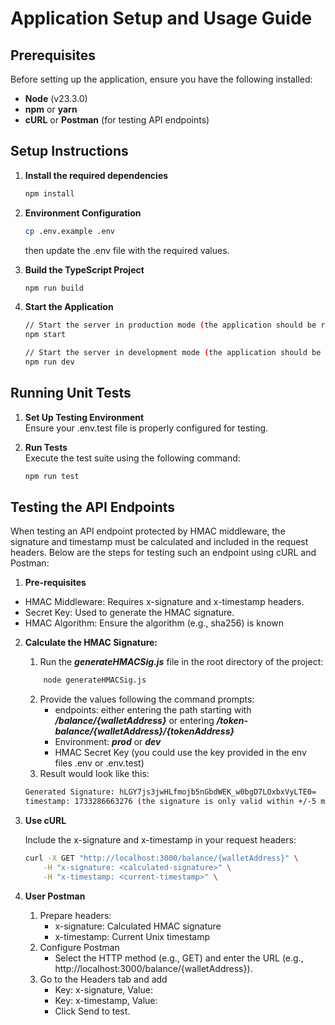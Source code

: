 # Application Setup and Usage Guide

## Prerequisites

Before setting up the application, ensure you have the following installed:

- **Node** (v23.3.0)
- **npm** or **yarn**
- **cURL** or **Postman** (for testing API endpoints)


## Setup Instructions

1. **Install the required dependencies**  
   ```bash
   npm install
   ```

2. **Environment Configuration**  
   ```bash
   cp .env.example .env
   ```
   then update the .env file with the required values.

3. **Build the TypeScript Project**  
   ```bash
   npm run build
   ```

4. **Start the Application**
   
   ```bash
   // Start the server in production mode (the application should be running at port 8080):
   npm start
   ```
    
   ```bash
   // Start the server in development mode (the application should be running at port 3000):
   npm run dev
   ```

## Running Unit Tests
1. **Set Up Testing Environment**  
   Ensure your .env.test file is properly configured for testing.

2. **Run Tests**  
   Execute the test suite using the following command:
   ```bash
   npm run test
   ```

## Testing the API Endpoints
When testing an API endpoint protected by HMAC middleware, the signature and timestamp must be calculated and included in the request headers. Below are the steps for testing such an endpoint using cURL and Postman:

1. **Pre-requisites**
- HMAC Middleware: Requires x-signature and x-timestamp headers.
- Secret Key: Used to generate the HMAC signature.
- HMAC Algorithm: Ensure the algorithm (e.g., sha256) is known

2. **Calculate the HMAC Signature:**
    1. Run the ***generateHMACSig.js*** file in the root directory of the project:
    ```bash
        node generateHMACSig.js
    ```
    2. Provide the values following the command prompts:
        * endpoints: either entering the path starting with ***/balance/{walletAddress}*** or entering ***/token-balance/{walletAddress}/{tokenAddress}***
        * Environment: ***prod*** or ***dev***
        * HMAC Secret Key (you could use the key provided in the env files .env or .env.test)
    3. Result would look like this:
    ```bash
    Generated Signature: hLGY7js3jwHLfmojb5nGbdWEK_w0bgD7LOxbxVyLTE0=
    timestamp: 1733286663276 (the signature is only valid within +/-5 mins range)
    ```

3. **Use cURL**

    Include the x-signature and x-timestamp in your request headers:
    ```bash
    curl -X GET "http://localhost:3000/balance/{walletAddress}" \
        -H "x-signature: <calculated-signature>" \
        -H "x-timestamp: <current-timestamp>" \
    ```

4. **User Postman**
    1. Prepare headers:
        * x-signature: Calculated HMAC signature
        * x-timestamp: Current Unix timestamp
    2. Configure Postman
        * Select the HTTP method (e.g., GET) and enter the URL (e.g., http://localhost:3000/balance/{walletAddress}).
    3. Go to the Headers tab and add
        * Key: x-signature, Value: <calculated-signature>
        * Key: x-timestamp, Value: <current-timestamp>
        * Click Send to test.
